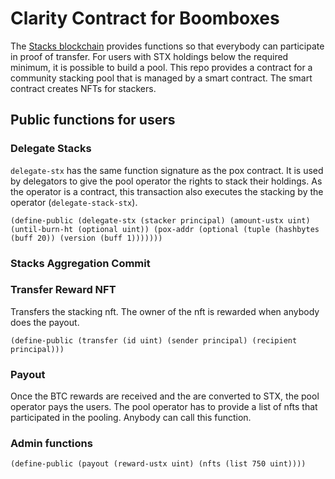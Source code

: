 # Clarity Contract for Boomboxes

The [Stacks blockchain](https://stacks.co) provides functions so that everybody can participate in proof of transfer. For users with STX holdings below the required minimum, it is possible to build a pool. This repo provides a contract for a community stacking pool that is managed by a smart contract. The smart contract creates NFTs for stackers.

## Public functions for users

### Delegate Stacks

`delegate-stx` has the same function signature as the pox contract. It is used by delegators to give the pool operator the rights to stack their holdings. As the operator is a contract, this transaction also executes the stacking by the operator (`delegate-stack-stx`).

```
(define-public (delegate-stx (stacker principal) (amount-ustx uint) (until-burn-ht (optional uint)) (pox-addr (optional (tuple (hashbytes (buff 20)) (version (buff 1)))))))
```

### Stacks Aggregation Commit

### Transfer Reward NFT

Transfers the stacking nft. The owner of the nft is rewarded when anybody does the payout.

```
(define-public (transfer (id uint) (sender principal) (recipient principal)))
```

### Payout

Once the BTC rewards are received and the are converted to STX, the pool operator pays the users. The pool operator has to provide a list of nfts that participated in the pooling. Anybody can call this function.

### Admin functions

```
(define-public (payout (reward-ustx uint) (nfts (list 750 uint))))
```
